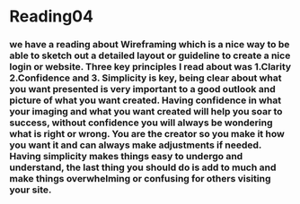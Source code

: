 # Reading04

### we have a reading about Wireframing which is a nice way to be able to sketch out a detailed layout or guideline to create a nice login or website. Three key principles I read about was 1.Clarity 2.Confidence and 3. Simplicity is key, being clear about what you want presented is very important to a good outlook and picture of what you want created. Having confidence in what your imaging and what you want created will help you soar to success, without confidence you will always be wondering what is right or wrong. You are the creator so you make it how you want it and can always make adjustments if needed. Having simplicity makes things easy to undergo and understand, the last thing you should do is add to much and make things overwhelming or confusing for others visiting your site.